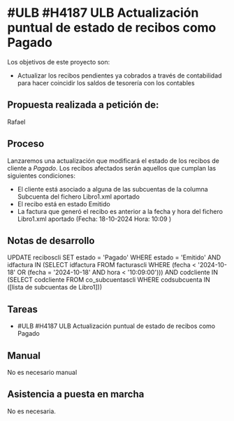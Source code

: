 # #ULB #H4187 ULB Actualización puntual de estado de recibos como Pagado

Los objetivos de este proyecto son:
+ Actualizar los recibos pendientes ya cobrados a través de contabilidad para hacer coincidir los saldos de tesorería con los contables

## Propuesta realizada a petición de:
Rafael

## Proceso
Lanzaremos una actualización que modificará el estado de los recibos de cliente a _Pagado_. Los recibos afectados serán aquellos que cumplan las siguientes condiciones:

+ El cliente está asociado a alguna de las subcuentas de la columna Subcuenta del fichero Libro1.xml aportado
+ El recibo está en estado Emitido
+ La factura que generó el recibo es anterior a la fecha y hora del fichero Libro1.xml aportado (Fecha: 18-10-2024 Hora: 10:09 )


## Notas de desarrollo
UPDATE reciboscli SET estado = 'Pagado' WHERE estado = 'Emitido' AND idfactura IN (SELECT idfactura FROM facturascli WHERE (fecha < '2024-10-18' OR (fecha = '2024-10-18' AND hora < '10:09:00'))) AND codcliente IN (SELECT codcliente FROM co_subcuentascli WHERE codsubcuenta IN ([lista de subcuentas de Libro1]))

## Tareas
* #ULB #H4187 ULB Actualización puntual de estado de recibos como Pagado

## Manual
No es necesario manual

## Asistencia a puesta en marcha
No es necesaria.
